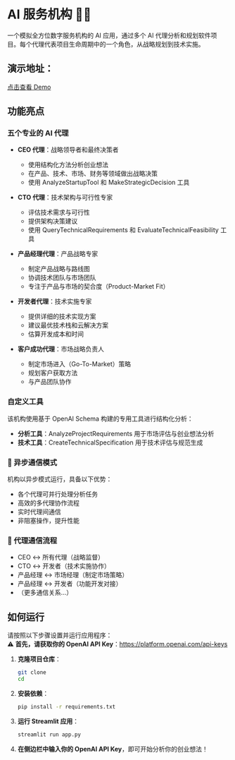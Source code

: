 
# AI 服务机构 👨‍💼

一个模拟全方位数字服务机构的 AI 应用，通过多个 AI 代理分析和规划软件项目。每个代理代表项目生命周期中的一个角色，从战略规划到技术实施。

## 演示地址：

[点击查看 Demo]()

## 功能亮点

### 五个专业的 AI 代理

- **CEO 代理**：战略领导者和最终决策者  
  - 使用结构化方法分析创业想法  
  - 在产品、技术、市场、财务等领域做出战略决策  
  - 使用 AnalyzeStartupTool 和 MakeStrategicDecision 工具

- **CTO 代理**：技术架构与可行性专家  
  - 评估技术需求与可行性  
  - 提供架构决策建议  
  - 使用 QueryTechnicalRequirements 和 EvaluateTechnicalFeasibility 工具

- **产品经理代理**：产品战略专家  
  - 制定产品战略与路线图  
  - 协调技术团队与市场团队  
  - 专注于产品与市场的契合度（Product-Market Fit）

- **开发者代理**：技术实施专家  
  - 提供详细的技术实现方案  
  - 建议最优技术栈和云解决方案  
  - 估算开发成本和时间

- **客户成功代理**：市场战略负责人  
  - 制定市场进入（Go-To-Market）策略  
  - 规划客户获取方法  
  - 与产品团队协作

### 自定义工具

该机构使用基于 OpenAI Schema 构建的专用工具进行结构化分析：
- **分析工具**：AnalyzeProjectRequirements 用于市场评估与创业想法分析  
- **技术工具**：CreateTechnicalSpecification 用于技术评估与规范生成

### 🔄 异步通信模式

机构以异步模式运行，具备以下优势：
- 各个代理可并行处理分析任务  
- 高效的多代理协作流程  
- 实时代理间通信  
- 非阻塞操作，提升性能

### 🔗 代理通信流程

- CEO ↔️ 所有代理（战略监督）
- CTO ↔️ 开发者（技术实施协作）
- 产品经理 ↔️ 市场经理（制定市场策略）
- 产品经理 ↔️ 开发者（功能开发对接）
- （更多通信关系…）

## 如何运行

请按照以下步骤设置并运行应用程序：  
⚠️ **首先，请获取你的 OpenAI API Key**：https://platform.openai.com/api-keys

1. **克隆项目仓库**：
   ```bash
   git clone 
   cd 
   ```

2. **安装依赖**：
    ```bash
    pip install -r requirements.txt
    ```

3. **运行 Streamlit 应用**：
    ```bash
    streamlit run app.py
    ```

4. **在侧边栏中输入你的 OpenAI API Key**，即可开始分析你的创业想法！
